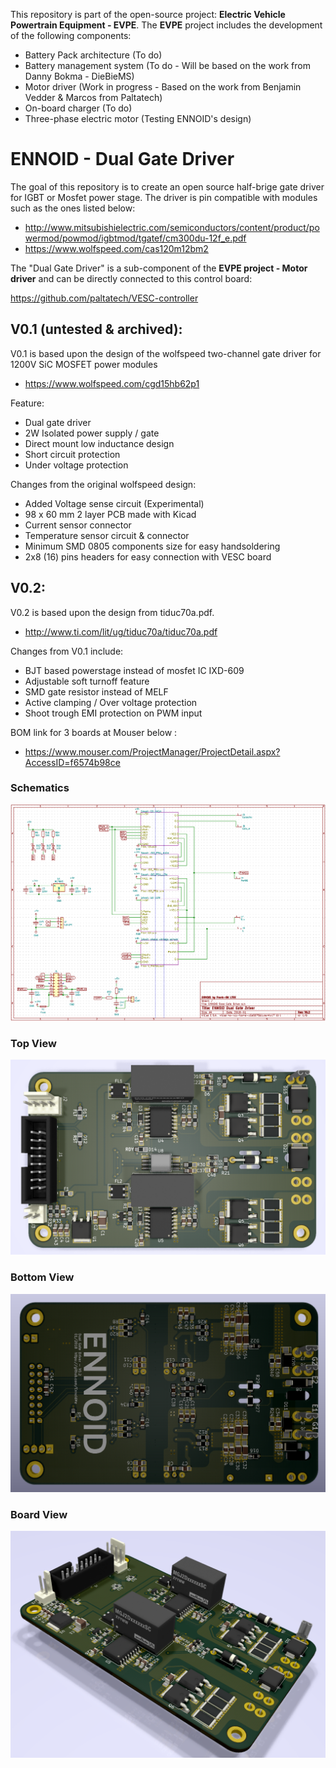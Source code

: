 This repository is part of the open-source project: **Electric Vehicle Powertrain Equipment - EVPE**. The **EVPE** project includes the development of the following components:

- Battery Pack architecture (To do)
- Battery management system (To do - Will be based on the work from Danny Bokma - DieBieMS)
- Motor driver (Work in progress - Based on the work from Benjamin Vedder & Marcos from Paltatech)
- On-board charger (To do)
- Three-phase electric motor (Testing ENNOID's design)

# ENNOID - Dual Gate Driver

The goal of this repository is to create an open source half-brige gate driver for IGBT or Mosfet power stage. The driver is pin compatible with modules such as the ones listed below:

- http://www.mitsubishielectric.com/semiconductors/content/product/powermod/powmod/igbtmod/tgatef/cm300du-12f_e.pdf
- https://www.wolfspeed.com/cas120m12bm2


The "Dual Gate Driver" is a sub-component of the **EVPE project - Motor driver** and can be directly connected to this control board:

https://github.com/paltatech/VESC-controller



## V0.1 (untested & archived):

V0.1 is based upon the design of the wolfspeed two-channel gate driver for 1200V SiC MOSFET power modules
- https://www.wolfspeed.com/cgd15hb62p1

Feature:

- Dual gate driver
- 2W Isolated power supply / gate
- Direct mount low inductance design
- Short circuit protection
- Under voltage protection


Changes from the original wolfspeed design:

- Added Voltage sense circuit (Experimental)
- 98 x 60 mm 2 layer PCB made with Kicad
- Current sensor connector
- Temperature sensor circuit & connector
- Minimum SMD 0805 components size for easy handsoldering
- 2x8 (16) pins headers for easy connection with VESC board

## V0.2:

V0.2 is based upon the design from tiduc70a.pdf.

- http://www.ti.com/lit/ug/tiduc70a/tiduc70a.pdf

Changes from V0.1 include:

- BJT based powerstage instead of mosfet IC IXD-609
- Adjustable soft turnoff feature
- SMD gate resistor instead of MELF
- Active clamping / Over voltage protection
- Shoot trough EMI protection on PWM input


BOM link for 3 boards at Mouser below : 
- https://www.mouser.com/ProjectManager/ProjectDetail.aspx?AccessID=f6574b98ce

### Schematics

![alt text](V0.2-IGBT/PIC/Schematics.png)

### Top View

![alt text](V0.2-IGBT/PIC/Top.png)

### Bottom View

![alt text](V0.2-IGBT/PIC/Bottom.png)

### Board View

![alt text](V0.2-IGBT/PIC/Angle.png)

